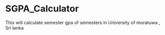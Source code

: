 SGPA_Calculator
===============

This will calculate semester gpa of semesters in University of moratuwa , Sri lanka
